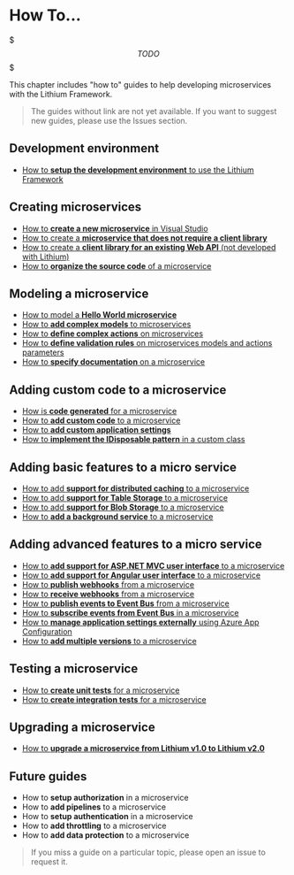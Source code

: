 # How To...

$$$ TODO $$$

This chapter includes "how to" guides to help developing microservices with the Lithium Framework.

> The guides without link are not yet available. If you want to suggest new guides, please use the Issues section.

## Development environment

- [How to **setup the development environment** to use the Lithium Framework](./howto-setup-devopment-environment.md)

## Creating microservices

- [How to **create a new microservice** in Visual Studio](./howto-create-new-microservice.md)
- [How to create a **microservice that does not require a client library**](./howto-create-microservice-without-clientlib.md)
- [How to create a **client library for an existing Web API** (not developed with Lithium)](./howto-create-clientlib-only.md)
- [How to **organize the source code** of a microservice](./howto-organize-source-code.md)

## Modeling a microservice

- [How to model a **Hello World microservice**](./howto-model-hello-world.md)
- [How to **add complex models** to microservices](./howto-add-complex-models.md)
- [How to **define complex actions** on microservices](./howto-add-complex-actions.md)
- [How to **define validation rules** on microservices models and actions parameters](./howto-define-validation-rules.md)
- [How to **specify documentation** on a microservice](./howto-specify-documentation.md)

## Adding custom code to a microservice

- [How is **code generated** for a microservice](./howto-generated-code.md)
- [How to **add custom code** to a microservice](./howto-add-custom-code.md)
- [How to **add custom application settings**](./howto-add-custom-appsettings.md)
- [How to **implement the IDisposable pattern** in a custom class](./howto-implement-idisposable.md)

## Adding basic features to a micro service

- [How to add **support for distributed caching** to a microservice](./howto-add-distributed-cache.md)
- [How to add **support for Table Storage** to a microservice](./howto-add-table-storage.md)
- [How to add **support for Blob Storage** to a microservice](./howto-add-blob-storage.md)
- [How to **add a background service** to a microservice](./howto-add-background-service.md)

## Adding advanced features to a micro service

- [How to **add support for ASP.NET MVC user interface** to a microservice](./howto-add-user-interface-mvc.md)
- [How to **add support for Angular user interface** to a microservice](./howto-add-user-interface-ngx.md)
- [How to **publish webhooks** from a microservice](./howto-publish-webhooks.md)
- [How to **receive webhooks** from a microservice](./howto-receive-webhooks.md)
- [How to **publish events to Event Bus** from a microservice](./howto-publish-events-to-eventbus.md)
- [How to **subscribe events from Event Bus** in a microservice](./howto-subscribe-events-from-eventbus.md)
- [How to **manage application settings externally** using Azure App Configuration](./howto-use-azure-appconfiguration.md)
- [How to **add multiple versions** to a microservice](./howto-add-multiple-versions.md)

## Testing a microservice

- [How to **create unit tests** for a microservice](./howto-create-unit-tests.md)
- [How to **create integration tests** for a microservice](./howto-create-integration-tests.md)

## Upgrading a microservice

- [How to **upgrade a microservice from Lithium v1.0 to Lithium v2.0**](./howto-migration-to-lithium-2.0/README.md)

## Future guides

- How to **setup authorization** in a microservice
- How to **add pipelines** to a microservice
- How to **setup authentication** in a microservice
- How to **add throttling** to a microservice
- How to **add data protection** to a microservice

> If you miss a guide on a particular topic, please open an issue to request it.
